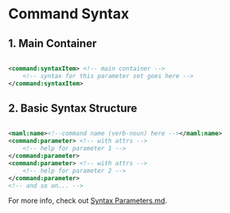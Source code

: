 # Command Syntax

## 1. Main Container

```xml

<command:syntaxItem> <!-- main container -->
    <!-- syntax for this parameter set goes here -->
</command:syntaxItem>

```

## 2. Basic Syntax Structure

```xml

<maml:name><!--command name (verb-noun) here --></maml:name>
<command:parameter> <!-- with attrs -->
    <!-- help for parameter 1 -->
</command:parameter>
<command:parameter> <!-- with attrs -->
    <!-- help for parameter 2 -->
</command:parameter>
<!-- and so on... -->

```
For more info, check out [Syntax Parameters.md](<./Syntax Parameters.md>).